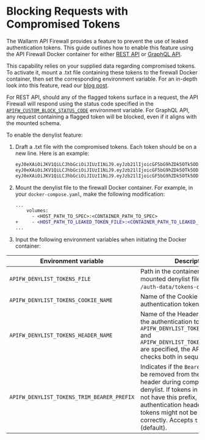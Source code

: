 # Blocking Requests with Compromised Tokens

The Wallarm API Firewall provides a feature to prevent the use of leaked authentication tokens. This guide outlines how to enable this feature using the API Firewall Docker container for either [REST API](../installation-guides/docker-container.md) or [GraphQL API](../installation-guides/graphql/docker-container.md).

This capability relies on your supplied data regarding compromised tokens. To activate it, mount a .txt file containing these tokens to the firewall Docker container, then set the corresponding environment variable. For an in-depth look into this feature, read our [blog post](https://lab.wallarm.com/oss-api-firewall-unveils-new-feature-blacklist-for-compromised-api-tokens-and-cookies/).

For REST API, should any of the flagged tokens surface in a request, the API Firewall will respond using the status code specified in the [`APIFW_CUSTOM_BLOCK_STATUS_CODE`](../installation-guides/docker-container.md#apifw-custom-block-status-code) environment variable. For GraphQL API, any request containing a flagged token will be blocked, even if it aligns with the mounted schema. 

To enable the denylist feature:

1. Draft a .txt file with the compromised tokens. Each token should be on a new line. Here is an example:

    ```txt
    eyJ0eXAiOiJKV1QiLCJhbGciOiJIUzI1NiJ9.eyJzb21lIjoicGF5bG9hZDk5OTk5ODIifQ.CUq8iJ_LUzQMfDTvArpz6jUyK0Qyn7jZ9WCqE0xKTCA
    eyJ0eXAiOiJKV1QiLCJhbGciOiJIUzI1NiJ9.eyJzb21lIjoicGF5bG9hZDk5OTk5ODMifQ.BinZ4AcJp_SQz-iFfgKOKPz_jWjEgiVTb9cS8PP4BI0
    eyJ0eXAiOiJKV1QiLCJhbGciOiJIUzI1NiJ9.eyJzb21lIjoicGF5bG9hZDk5OTk5ODQifQ.j5Iea7KGm7GqjMGBuEZc2akTIoByUaQc5SSX7w_qjY8
    ```
1. Mount the denylist file to the firewall Docker container. For example, in your `docker-compose.yaml`, make the following modification:

    ```diff
    ...
        volumes:
          - <HOST_PATH_TO_SPEC>:<CONTAINER_PATH_TO_SPEC>
    +     - <HOST_PATH_TO_LEAKED_TOKEN_FILE>:<CONTAINER_PATH_TO_LEAKED_TOKEN_FILE>
    ...
    ```
1. Input the following environment variables when initiating the Docker container:

| Environment variable | Description |
| -------------------- | ----------- |
| `APIFW_DENYLIST_TOKENS_FILE` | Path in the container to the mounted denylist file. Example: `/auth-data/tokens-denylist.txt`. |
| `APIFW_DENYLIST_TOKENS_COOKIE_NAME` | Name of the Cookie that carries the authentication token. |
| `APIFW_DENYLIST_TOKENS_HEADER_NAME` | Name of the Header transmitting the authentication token. If both the `APIFW_DENYLIST_TOKENS_COOKIE_NAME` and `APIFW_DENYLIST_TOKENS_HEADER_NAME` are specified, the API Firewall checks both in sequence. |
| `APIFW_DENYLIST_TOKENS_TRIM_BEARER_PREFIX` | Indicates if the `Bearer` prefix should be removed from the authentication header during comparison with the denylist. If tokens in the denylist do not have this prefix, but the authentication header does, the tokens might not be matched correctly. Accepts `true` or `false` (default). |
